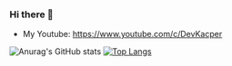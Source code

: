 ### Hi there 👋

- My Youtube: https://www.youtube.com/c/DevKacper

![Anurag's GitHub stats](https://github-readme-stats.vercel.app/api?username=KacperGra&show_icons=true&theme=dark&count_private=true)
[![Top Langs](https://github-readme-stats.vercel.app/api/top-langs/?username=KacperGra&layout=compact)](https://github.com/anuraghazra/github-readme-stats)
